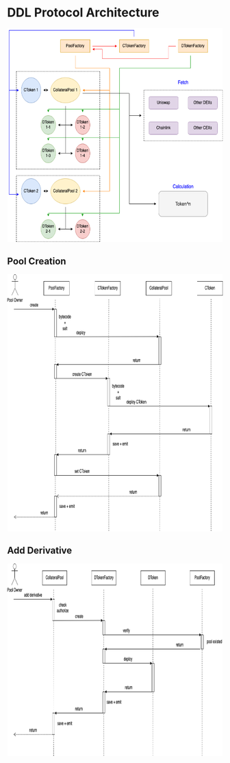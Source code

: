 # DDL Protocol Architecture

<p align="center">
  <img width="700" height="500" src="./images/DDL.png">
</p>

## Pool Creation

<p align="center">
  <img width="800" height="600" src="./images/Pool-Creation.png">
</p>

## Add Derivative

<p align="center">
  <img width="800" height="450" src="./images/Add-Derivative.png">
</p>